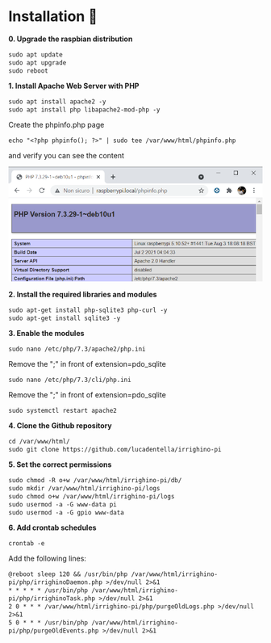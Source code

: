 # Installation :floppy_disk:

**0. Upgrade the raspbian distribution**

    sudo apt update
    sudo apt upgrade
    sudo reboot

**1. Install Apache Web Server with PHP** 

	sudo apt install apache2 -y
	sudo apt install php libapache2-mod-php -y
	
Create the phpinfo.php page

	echo "<?php phpinfo(); ?>" | sudo tee /var/www/html/phpinfo.php
	
and verify you can see the content

![](https://github.com/lucadentella/irrighino-pi/raw/main/images/phpinfo.png)

**2. Install the required libraries and modules**

    sudo apt-get install php-sqlite3 php-curl -y
    sudo apt-get install sqlite3 -y

**3. Enable the modules**

    sudo nano /etc/php/7.3/apache2/php.ini
	
Remove the ";" in front of extension=pdo_sqlite

    sudo nano /etc/php/7.3/cli/php.ini
	
Remove the ";" in front of extension=pdo_sqlite

    sudo systemctl restart apache2

**4. Clone the Github repository**

    cd /var/www/html/
	sudo git clone https://github.com/lucadentella/irrighino-pi

**5. Set the correct permissions**

    sudo chmod -R o+w /var/www/html/irrighino-pi/db/
    sudo mkdir /var/www/html/irrighino-pi/logs
    sudo chmod o+w /var/www/html/irrighino-pi/logs
    sudo usermod -a -G www-data pi
    sudo usermod -a -G gpio www-data

**6. Add crontab schedules**

    crontab -e

Add the following lines:

	@reboot sleep 120 && /usr/bin/php /var/www/html/irrighino-pi/php/irrighinoDaemon.php >/dev/null 2>&1
	* * * * * /usr/bin/php /var/www/html/irrighino-pi/php/irrighinoTask.php >/dev/null 2>&1
	2 0 * * * /var/www/html/irrighino-pi/php/purgeOldLogs.php >/dev/null 2>&1
	5 0 * * * /usr/bin/php /var/www/html/irrighino-pi/php/purgeOldEvents.php >/dev/null 2>&1
